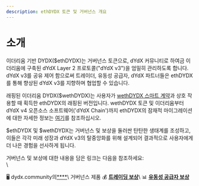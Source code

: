 ```yaml
---
description: ethDYDX 토큰 및 거버넌스 개요
---
```


# 소개

이더리움 기반 DYDX($ethDYDX)는 거버넌스 토큰으로, dYdX 커뮤니티로 하여금 이더리움에 구축된 dYdX Layer 2 프로토콜("dYdX v3")을 엄밀히 관리하도록 합니다. dYdX v3를 공유 제어 함으로써 트레이더, 유동성 공급자, dYdX 파트너들은 ethDYDX를 통해 향상된 dYdX v3를 지향하며 협업할 수 있습니다.

래핑된 이더리움 DYDX($wethDYDX)는 사용자가 [wethDYDX 스마트 계약](https://etherscan.io/address/0x46b2deae6eff3011008ea27ea36b7c27255ddfa9)과 상호 작용할 때 획득한 ethDYDX의 래핑된 버전입니다. wethDYDX 토큰 및 이더리움부터 dYdX v4 오픈소스 소프트웨어('dYdX Chain')까지 ethDYDX의 잠재적 마이그레이션에 대한 자세한 정보는 [여기](https://docs.dydx.community/dydx-token-migration/start-here/introduction)를 참조하십시오.

$ethDYDX 및 $wethDYDX는 거버넌스 및 보상을 둘러싼 탄탄한 생태계를 조성하고, 이들은 각각 미래 성장과 dYdX v3의 탈중앙화를 위해 설계되어 결과적으로 사용자에게 더 나은 경험을 선사하게 됩니다.

거버넌스 및 보상에 대한 내용을 담은 링크는 다음을 참조하세요:\
\

🖥️ dydx.community의[****](https://dydx.community)\ 거버넌스 제품 💰 [**트레이딩 보상**](rewards/trading-rewards.md)\ 📊 [**유동성 공급자 보상**](rewards/liquidity-provider-rewards.md)
